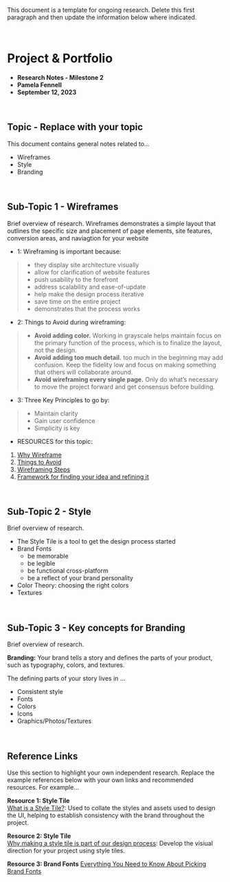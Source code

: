 This document is a template for ongoing research. Delete this first paragraph and then update the information below where indicated. 


<br>

# Project & Portfolio 

* **Research Notes - Milestone 2**
* **Pamela Fennell**
* **September 12, 2023**

<br>


## Topic - Replace with your topic

This document contains general notes related to...
- Wireframes
- Style 
- Branding
<br>

## Sub-Topic 1 - Wireframes
Brief overview of research. 
Wireframes demonstrates a simple layout that outlines the specific size and placement of page elements, site features, conversion areas, and naviagtion for your website 

* 1: Wireframing is important because:
> - they display site architecture visually
> - allow for clarification of website features
> - push usability to the forefront
> - address scalability and ease-of-update
> - help make the design process iterative
> - save time on the entire project
> - demonstrates that the process works
* 2: Things to Avoid during wireframing:
> - **Avoid adding color.** Working in grayscale helps maintain focus on the primary function of the process, which is to finalize the layout, not the design. 
> - **Avoid adding too much detail.** too much in the beginning may add confusion. Keep the fidelity low and focus on making something that others will collaborate around.
> - **Avoid wireframing every single page.** Only do what’s necessary to move the project forward and get consensus before building.
* 3: Three Key Principles to go by:
> - Maintain clarity
> - Gain user confidence
> - Simplicity is key

* RESOURCES for this topic:
1. [Why Wireframe](https://www.orbitmedia.com/blog/7-reasons-to-wireframe/)
2. [Things to Avoid](https://www.seguetech.com/the-importance-of-wireframing-for-a-responsive-website/)
3. [Wireframing Steps](https://careerfoundry.com/en/blog/ux-design/how-to-create-your-first-wireframe/)
4. [Framework for finding your idea and refining it](https://uxdesign.cc/good-users-bad-users-from-use-cases-to-misuse-cases-cd4cc0424e3a)

<br>

## Sub-Topic 2 - Style
Brief overview of research. 

* The Style Tile is a tool to get the design process started
* Brand Fonts
    - be memorable
    - be legible
    - be functional cross-platform
    - be a reflect of your brand personality
* Color Theory: choosing the right colors
* Textures 

<br>

## Sub-Topic 3 - Key concepts for Branding 
Brief overview of research. 

**Branding:** Your brand tells a story and defines the parts of your product, such as typography, colors, and textures.


The defining parts of your story lives in ...
* Consistent style
* Fonts
* Colors
* Icons
* Graphics/Photos/Textures


    
<br>

## Reference Links
Use this section to highlight your own independent research. Replace the example references below with your own links and recommended resources. For example...

**Resource 1: Style Tile**  
[What is a Style Tile?](https://bootcamp.uxdesign.cc/style-tiles-a1805d9fb271): Used to collate the styles and assets used to design the UI, helping to establish consistency with the brand throughout the project.

**Resource 2: Style Tile**    
[Why making a style tile is part of our design process](https://level-level.com/blog/why-we-use-a-style-tile/): Develop the visiual direction for your project using style tiles.

**Resource 3: Brand Fonts**
[Everything You Need to Know About Picking Brand Fonts](https://venngage.com/blog/brand-fonts/)
